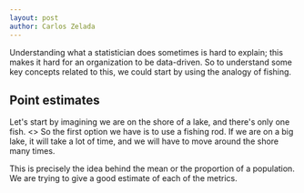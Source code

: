 ```yaml
---
layout: post
author: Carlos Zelada
---
```


Understanding what a statistician does sometimes is hard to explain; this makes it hard for an organization to be data-driven.  So to understand some key concepts related to this, we could start by using the analogy of fishing.

## Point estimates
Let's start by imagining we are on the shore of a lake, and there's only one fish. 
<<img1>>
So the first option we have is to use a fishing rod. If we are on a big lake, it will take a lot of time, and we will have to move around the shore many times.

This is precisely the idea behind the mean or the proportion of a population. We are trying to give a good estimate of each of the metrics.

